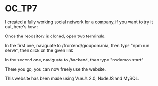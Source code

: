 # OC_TP7
I created a fully working social network for a company, if you want to try it out, here's how :

Once the repository is cloned, open two terminals.

In the first one, naviguate to /frontend/groupomania, then type "npm run serve", then click on the given link

In the second one, naviguate to /backend, then type "nodemon start".

There you go, you can now freely use the website.

This website has been made using VueJs 2.0, NodeJS and MySQL.
